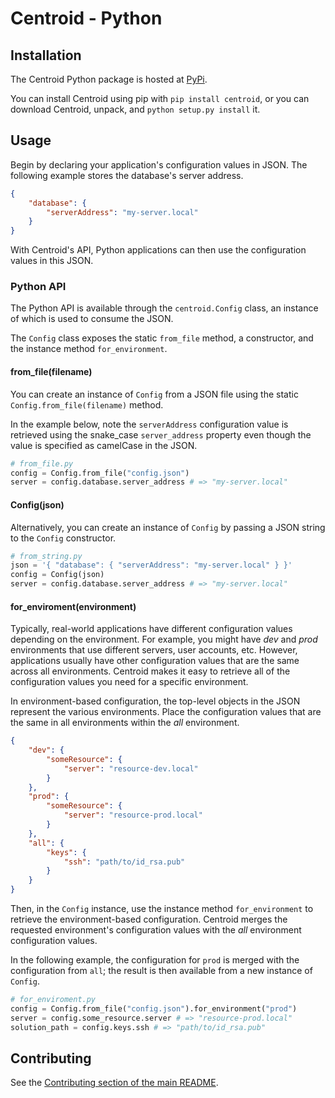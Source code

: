 # Centroid - Python

## Installation

The Centroid Python package is hosted at [PyPi](https://pypi.python.org/pypi/centroid). 

You can install Centroid using pip with `pip install centroid`, or you can download Centroid, unpack, and `python setup.py install` it.

## Usage

Begin by declaring your application's configuration values in JSON. The following example stores the database's server address.

```json
{
    "database": {
        "serverAddress": "my-server.local"
    }
}
```

With Centroid's API, Python applications can then use the configuration values in this JSON.

### Python API

The Python API is available through the `centroid.Config` class, an instance of which is used to consume the JSON. 

The `Config` class exposes the static `from_file` method, a constructor, and the instance method `for_environment`.

#### from_file(filename)

You can create an instance of `Config` from a JSON file using the static `Config.from_file(filename)` method.

In the example below, note the `serverAddress` configuration value is retrieved using the snake_case `server_address` property even though the value is specified as camelCase in the JSON.

```py
# from_file.py
config = Config.from_file("config.json")
server = config.database.server_address # => "my-server.local"
```

#### Config(json)

Alternatively, you can create an instance of `Config` by passing a JSON string to the `Config` constructor.

```py
# from_string.py
json = '{ "database": { "serverAddress": "my-server.local" } }'
config = Config(json)
server = config.database.server_address # => "my-server.local"
```

#### for_enviroment(environment)

Typically, real-world applications have different configuration values depending on the environment. For example, you might have *dev* and *prod* environments that use different servers, user accounts, etc. However, applications usually have other configuration values that are the same across all environments. Centroid makes it easy to retrieve all of the configuration values you need for a specific environment.

In environment-based configuration, the top-level objects in the JSON represent the various environments. Place the configuration values that are the same in all environments within the *all* environment. 

```json
{
    "dev": {
        "someResource": {
            "server": "resource-dev.local"
        }
    },
    "prod": {
        "someResource": {
            "server": "resource-prod.local"
        }
    },
    "all": {
        "keys": {
            "ssh": "path/to/id_rsa.pub"
        }
    }
}
```

Then, in the `Config` instance, use the instance method `for_environment` to retrieve the environment-based configuration. Centroid merges the requested environment's configuration values with the *all* environment configuration values. 

In the following example, the configuration for `prod` is merged with the configuration from `all`; the result is then available from a new instance of `Config`.

```py
# for_enviroment.py
config = Config.from_file("config.json").for_environment("prod")
server = config.some_resource.server # => "resource-prod.local"
solution_path = config.keys.ssh # => "path/to/id_rsa.pub"
```

## Contributing

See the [Contributing section of the main README](../README.md#contributing).
